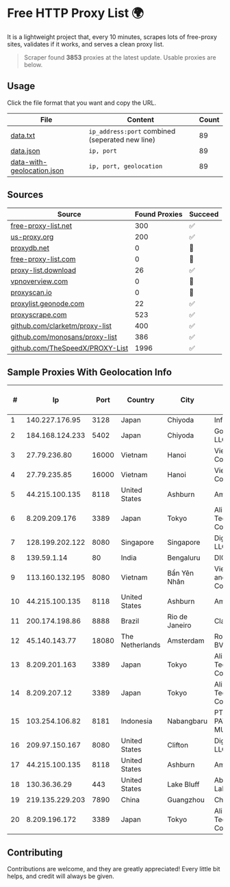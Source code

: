 
# Free HTTP Proxy List 🌍

It is a lightweight project that, every 10 minutes, scrapes lots of free-proxy sites, validates if it works, and serves a clean proxy list.


> Scraper found **3853** proxies at the latest update. Usable proxies are below.

## Usage

Click the file format that you want and copy the URL.


|File|Content|Count|
|----|-------|-----|
|[data.txt](https://raw.githubusercontent.com/themiralay/Proxy-List-World/master/data.txt)|`ip_address:port` combined (seperated new line)|89|
|[data.json](https://raw.githubusercontent.com/themiralay/Proxy-List-World/master/data.json)|`ip, port`|89|
|[data-with-geolocation.json](https://raw.githubusercontent.com/themiralay/Proxy-List-World/master/data-with-geolocation.json)|`ip, port, geolocation`|89|

## Sources

|Source|Found Proxies|Succeed|
|------|-------------|-------|
|[free-proxy-list.net](https://free-proxy-list.net)|300|✅|
|[us-proxy.org](https://www.us-proxy.org)|200|✅|
|[proxydb.net](http://proxydb.net)|0|🚫|
|[free-proxy-list.com](https://free-proxy-list.com/?page=&port=&type%5B%5D=http&type%5B%5D=https&up_time=0&search=Search)|0|🚫|
|[proxy-list.download](https://www.proxy-list.download/HTTP)|26|✅|
|[vpnoverview.com](https://vpnoverview.com/privacy/anonymous-browsing/free-proxy-servers)|0|🚫|
|[proxyscan.io](https://www.proxyscan.io)|0|🚫|
|[proxylist.geonode.com](https://proxylist.geonode.com/api/proxy-list?limit=300&page=1&sort_by=lastChecked&sort_type=desc&protocols=http,https)|22|✅|
|[proxyscrape.com](https://api.proxyscrape.com/v2/?request=displayproxies&protocol=http&timeout=10000&country=all&ssl=all&anonymity=all)|523|✅|
|[github.com/clarketm/proxy-list](https://raw.githubusercontent.com/clarketm/proxy-list/master/proxy-list-raw.txt)|400|✅|
|[github.com/monosans/proxy-list](https://raw.githubusercontent.com/monosans/proxy-list/main/proxies/http.txt)|386|✅|
|[github.com/TheSpeedX/PROXY-List](https://raw.githubusercontent.com/TheSpeedX/PROXY-List/master/http.txt)|1996|✅|


## Sample Proxies With Geolocation Info

|#|Ip|Port|Country|City|Internet Service Provider|
|-|--|----|-------|----|-------------------------|
|1|140.227.176.95|3128|Japan|Chiyoda|InfoSphere|
|2|184.168.124.233|5402|Japan|Chiyoda|GoDaddy.com, LLC|
|3|27.79.236.80|16000|Vietnam|Hanoi|Viettel Corporation|
|4|27.79.235.85|16000|Vietnam|Hanoi|Viettel Corporation|
|5|44.215.100.135|8118|United States|Ashburn|Amazon.com|
|6|8.209.209.176|3389|Japan|Tokyo|Alibaba (US) Technology Co., Ltd.|
|7|128.199.202.122|8080|Singapore|Singapore|DigitalOcean, LLC|
|8|139.59.1.14|80|India|Bengaluru|DIGITALOCEAN|
|9|113.160.132.195|8080|Vietnam|Bẩn Yên Nhân|VietNam Post and Telecom Corporation|
|10|44.215.100.135|8118|United States|Ashburn|Amazon.com|
|11|200.174.198.86|8888|Brazil|Rio de Janeiro|Claro S.A|
|12|45.140.143.77|18080|The Netherlands|Amsterdam|RoyaleHosting BV|
|13|8.209.201.163|3389|Japan|Tokyo|Alibaba (US) Technology Co., Ltd.|
|14|8.209.207.12|3389|Japan|Tokyo|Alibaba (US) Technology Co., Ltd.|
|15|103.254.106.82|8181|Indonesia|Nabangbaru|PT GIGA PATRA MULTIMEDIA|
|16|209.97.150.167|8080|United States|Clifton|DigitalOcean, LLC|
|17|44.215.100.135|8118|United States|Ashburn|Amazon.com|
|18|130.36.36.29|443|United States|Lake Bluff|Abbott Laboratories|
|19|219.135.229.203|7890|China|Guangzhou|Chinanet|
|20|8.209.196.172|3389|Japan|Tokyo|Alibaba (US) Technology Co., Ltd.|



## Contributing

Contributions are welcome, and they are greatly appreciated! Every
little bit helps, and credit will always be given.

